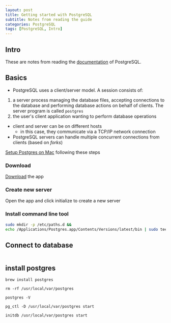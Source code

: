 ```yaml
---
layout: post 
title: Getting started with PostgreSQL
subtitle: Notes from reading the guide
categories: PostgreSQL
tags: [PostgreSQL, Intro]
---
```


## Intro

These are notes from reading the [documentation](https://www.postgresql.org/docs/) of PostgreSQL.

## Basics

- PostgreSQL uses a client/server model. A session consists of:

1. a server process managing the database files, accepting connections to the database and performing database actions on behalf of clients. The server program is called `postgres`
2. the user's client application wanting to perform database operations

- client and server can be on different hosts
    - in this case, they communicate via a TCP/IP network connection
- PostgreSQL servers can handle multiple concurrent connections from clients (based on *forks*)


[Setup Postgres on Mac](https://postgresapp.com/) following these steps

### Download

[Download](https://postgresapp.com/downloads.html) the app

### Create new server

Open the app and click initialize to create a new server

### Install command line tool

```Bash
sudo mkdir -p /etc/paths.d &&
echo /Applications/Postgres.app/Contents/Versions/latest/bin | sudo tee /etc/paths.d/postgresapp
```

## Connect to database

```

```


## install postgres

```Terminal
brew install postgres
```

```Terminal
rm -rf /usr/local/var/postgres
```

```Terminal
postgres -V
```

```Terminal
pg_ctl -D /usr/local/var/postgres start
```

```Terminal
initdb /usr/local/var/postgres start
```














